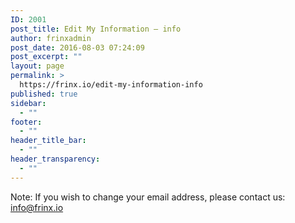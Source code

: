 ```yaml
---
ID: 2001
post_title: Edit My Information – info
author: frinxadmin
post_date: 2016-08-03 07:24:09
post_excerpt: ""
layout: page
permalink: >
  https://frinx.io/edit-my-information-info
published: true
sidebar:
  - ""
footer:
  - ""
header_title_bar:
  - ""
header_transparency:
  - ""
---
```

Note: If you wish to change your email address, please contact us: <info@frinx.io>